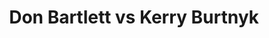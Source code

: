 ---
title: Don Bartlett vs Kerry Burtnyk
player1:
  name: Bartlett, Don
  percent: 69
  wins: 1
  losses: 1
player2:
  name: Burtnyk, Kerry
  percent: 77
  wins: 1
  losses: 1
games:
- player1:
    team: AB
    position: Lead
    percent: 72
    win: 1
    loss: 0
  player2:
    team: MB
    position: Fourth
    percent: 74
    win: 0
    loss: 1
  event: Brier
  year: 1995
  draw: Round Robin(12)
  score: AB 7 - MB 5
- player1:
    team: AB
    position: Lead
    percent: 64
    win: 0
    loss: 1
  player2:
    team: MB
    position: Fourth
    percent: 82
    win: 1
    loss: 0
  event: Brier
  year: 1995
  draw: Semi-Final(21)
  score: MB 9 - AB 3
- player1:
    team: MAR
    position: Lead
    percent: 83
    win: 0
    loss: 1
  player2:
    team: BUR
    position: Fourth
    percent: 98
    win: 1
    loss: 0
  event: Trials (Men)
  year: 1997
  draw: Round Robin(5)
  score: MAR 1 - BUR 8
- player1:
    team: MAR
    position: Lead
    percent: 78
    win: 1
    loss: 0
  player2:
    team: BUR
    position: Fourth
    percent: 72
    win: 0
    loss: 1
  event: Trials (Men)
  year: 2001
  draw: Round Robin(3)
  score: MAR 6 - BUR 4
- player1:
    team: MAR
    position: Lead
    percent: 91
    win: 1
    loss: 0
  player2:
    team: BUR
    position: Fourth
    percent: 85
    win: 0
    loss: 1
  event: Trials (Men)
  year: 2001
  draw: Final(11)
  score: MAR 8 - BUR 7
---